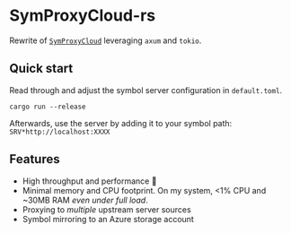 # SymProxyCloud-rs
Rewrite of [`SymProxyCloud`](https://github.com/microsoft/SymProxyCloud/tree/main) leveraging `axum` and `tokio`.

## Quick start
Read through and adjust the symbol server configuration in `default.toml`.

```
cargo run --release
```

Afterwards, use the server by adding it to your symbol path: `SRV*http://localhost:XXXX`

## Features
* High throughput and performance 🚀
* Minimal memory and CPU footprint. On my system, <1% CPU and ~30MB RAM _even under full load_.
* Proxying to _multiple_ upstream server sources
* Symbol mirroring to an Azure storage account
